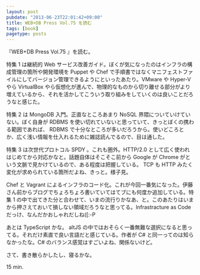 ```yaml
---
layout: post
pubdate: "2013-06-23T22:01:42+09:00"
title: WEB+DB Press Vol.75 を読む
tags: [book]
pagetype: posts
---
```

『WEB+DB Press Vol.75 』を読む。

特集 1 は継続的 Web サービス改善ガイド。ぼくが気になったのはインフラの構成管理の箇所や開発環境を Puppet や Chef で手順書ではなくマニフェストファイルにしてバージョン管理できるようにといったあたり。VMware や Hyper-V やら VirtualBox やら仮想化が進んで、物理的なものから切り離せる部分がより増えているから、それを活かしてこういう取り組みをしていくのは良いことだろうなと感じた。

特集 2 は MongoDB 入門。正直なところあまり NoSQL 界隈についていけていない。ぼく自身が RDBMS を使い切れていないと思っていて、きっとぼくの携わる範囲であれば、 RDBMS で十分なところが多いだろうから。使いどころとか、広く浅い情報を仕入れるために雑誌読んでるので、目は通した。

特集 3 は次世代プロトコル SPDY 。これも圏外。HTTP/2.0 として広く使われはじめてから対応かなと。話題自体はそこそこ前から Google が Chrome がという文脈で見かけているので、ある程度は把握している。 TCP も HTTP みたく変化が求められている箇所だよね、きっと。様子見。

Chef と Vagrant によるインフラのコード化。これが今回一番気になった。伊藤さん前からブログでちょろちょろ書いていてはてブにも何度か追加している。特集 1 の中で出てきた分と合わせて、いまの流行りかなあ、と。このあたりはいまから押さえておいて損しない領域だろうなと思ってる。Infrastracture as Code だっけ、なんだかおしゃれだしね([:-P

あとは TypeScript かな。 altJS の中ではおそらく一番無難な選択になると思ってる。それだけ素直で良い言語だと感じている。作者が C# と同一ってのは知らなかったな。C# のバランス感覚はすごいよね、関係ないけど。

さて、書き散らかしたし、寝るかな。

15 min.
